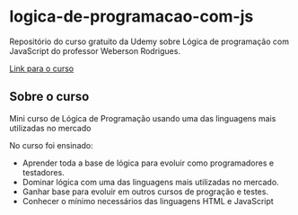 # logica-de-programacao-com-js
Repositório do curso gratuito da Udemy sobre Lógica de programação com JavaScript do professor Weberson Rodrigues.

[Link para o curso](https://www.udemy.com/share/105wZW3@qpiIHSMFfvHhQyCZuT-ZjpRzzmsXnJmMnR0AgM3PRHQXkuvVuwLWlHUdJ4Gn-g0x/)

## Sobre o curso
Mini curso de Lógica de Programação usando uma das linguagens mais utilizadas no mercado

No curso foi ensinado:
- Aprender toda a base de lógica para evoluir como programadores e testadores.
- Dominar lógica com uma das linguagens mais utilizadas no mercado.
- Ganhar base para evoluir em outros cursos de progração e testes.
- Conhecer o mínimo necessários das linguagens HTML e JavaScript
